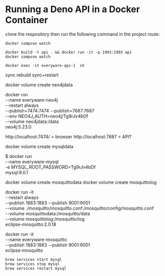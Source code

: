 
# Running a Deno API in a Docker Container

clone the respository then run the following command in the project route:

```
docker compose watch
```

```
docker build -t api . && docker run -it -p 1993:1993 api
docker compose watch

docker exec -it everyware-api-1  sh
```

sync
rebuild
sync+restart

docker volume create neo4jdata

docker run \
    --name everyware-neo4j \
    --restart always \
    --publish=7474:7474 --publish=7687:7687 \
    --env NEO4J_AUTH=neo4j/Tg9rJv4bDf \
    --volume neo4jdata:/data \
    neo4j:5.23.0

http://localhost:7474/ = browser
http://localhost:7687 = API?

docker volume create mysqldata

$ docker run \
    --name everyware-mysql \
    -e MYSQL_ROOT_PASSWORD=Tg9rJv4bDf \
    mysql:9.0.1

docker volume create mosquittodata
docker volume create mosquittolog


docker run -it \
    --restart always \
    --publish 1883:1883 --publish 9001:9001 \
    --volume ./mosquitto/mosquitto.conf:/mosquitto/config/mosquitto.conf \
    --volume mosquittodata:/mosquitto/data \
    --volume mosquittolog:/mosquitto/log \
    eclipse-mosquitto:2.0.18

docker run -it \
 --name everyware-mosquitto \
 --publish 1883:1883 --publish 9001:9001 \
 eclipse-mosquitto


```
brew services start mysql
brew services stop mysql
brew services restart mysql
```